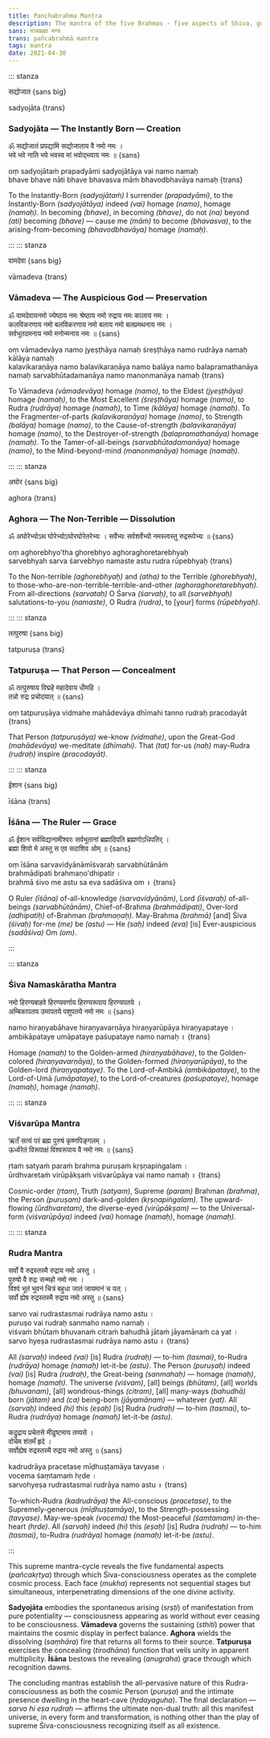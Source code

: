 ```yaml
---
title: Panchabrahma Mantra
description: The mantra of the five Brahmas - five aspects of Shiva, governing creation, preservation, dissolution, concealment and grace in the Universe.
sans: पञ्चब्रह्मा मन्त्र
trans: pañcabrahmā mantra
tags: mantra
date: 2021-04-30
---
```


<audio-player title="Sadyojata mantra" file="/audio/Sadyojaata_mantram.mp3" />

<audio-player title="Sadyojata Pancha mantra" file="/audio/Sadyojata_Pancha_Mantra.mp3" />

<audio-player title="Uma Mohan song" file="/audio/mohan.mp3" />

::: stanza

सद्योजात {sans big}

sadyojāta {trans}

### Sadyojāta — The Instantly Born — Creation

ॐ सद्योजातं प्रपद्यामि सद्योजाताय वै नमो नमः ।  
भवे भवे नाति भवे भवस्व मां भवोद्भवाय नमः ॥ {sans}

oṃ sadyojātaṁ prapadyāmi sadyojātāya vai namo namaḥ  
bhave bhave nāti bhave bhavasva māṁ bhavodbhavāya namaḥ {trans}

To the Instantly-Born _(sadyojātaṁ)_ I surrender _(prapadyāmi)_, to the Instantly-Born _(sadyojātāya)_ indeed _(vai)_ homage _(namo)_, homage _(namaḥ)_.
In becoming _(bhave)_, in becoming _(bhave)_, do not _(na)_ beyond _(ati)_ becoming _(bhave)_ — cause me _(māṁ)_ to become _(bhavasva)_, to the arising-from-becoming _(bhavodbhavāya)_ homage _(namaḥ)_.

:::
::: stanza

वामदेवा {sans big}

vāmadeva {trans}

### Vāmadeva — The Auspicious God — Preservation

ॐ वामदेवायनमो ज्येष्ठाय नमः श्रेष्ठाय नमो रुद्राय नमः कालाय नमः ।  
कलविकरणाय नमो बलविकरणाय नमो बलाय नमो बलप्रमथनाय नमः ।  
सर्वभूतदमनाय नमो मनोन्मनाय नमः ॥ {sans}

oṃ vāmadevāya namo jyeṣṭhāya namaḥ śreṣṭhāya namo rudrāya namaḥ kālāya namaḥ  
kalavikaraṇāya namo balavikaraṇāya namo balāya namo balapramathanāya namaḥ
sarvabhūtadamanāya namo manonmanāya namaḥ {trans}

To Vāmadeva _(vāmadevāya)_ homage _(namo)_, to the Eldest _(jyeṣṭhāya)_ homage _(namaḥ)_, to the Most Excellent _(śreṣṭhāya)_ homage _(namo)_, to Rudra _(rudrāya)_ homage _(namaḥ)_, to Time _(kālāya)_ homage _(namaḥ)_.
To the Fragmenter-of-parts _(kalavikaraṇāya)_ homage _(namo)_, to Strength _(balāya)_ homage _(namo)_, to the Cause-of-strength _(balavikaraṇāya)_ homage _(namo)_, to the Destroyer-of-strength _(balapramathanāya)_ homage _(namaḥ)_.
To the Tamer-of-all-beings _(sarvabhūtadamanāya)_ homage _(namo)_, to the Mind-beyond-mind _(manonmanāya)_ homage _(namaḥ)_.

:::
::: stanza

अघोर {sans big}

aghora {trans}

### Aghora — The Non-Terrible — Dissolution

ॐ अघोरेभ्योऽथ घोरेभ्योऽघोरघोरेतरेभ्यः ।
सर्वेभ्यः सर्वशर्वेभ्यो नमस्त्वस्तु रुद्ररूपेभ्यः ॥ {sans}

oṃ aghorebhyo'tha ghorebhyo aghoraghoretarebhyaḥ  
sarvebhyah sarva śarvebhyo namaste astu rudra rūpebhyaḥ {trans}

To the Non-terrible _(aghorebhyaḥ)_ and _(atha)_ to the Terrible _(ghorebhyaḥ)_, to those-who-are-non-terrible-terrible-and-other _(aghoraghoretarebhyaḥ)_.
From all-directions _(sarvataḥ)_ O Śarva _(śarvaḥ)_, to all _(sarvebhyaḥ)_ salutations-to-you _(namaste)_, O Rudra _(rudra)_, to [your] forms _(rūpebhyaḥ)_.

:::
::: stanza

तत्पुरुषा {sans big}

tatpuruṣa {trans}

### Tatpuruṣa — That Person — Concealment

ॐ तत्पुरुषाय विद्महे महादेवाय धीमहि ।  
तन्नो रुद्रः प्रचोदयात् ॥ {sans}

oṃ tatpuruṣāya vidmahe mahādevāya dhīmahi
tanno rudraḥ pracodayāt {trans}

That Person _(tatpuruṣāya)_ we-know _(vidmahe)_, upon the Great-God _(mahādevāya)_ we-meditate _(dhīmahi)_.
That _(tat)_ for-us _(naḥ)_ may-Rudra _(rudraḥ)_ inspire _(pracodayāt)_.

:::
::: stanza

ईशान {sans big}

īśāna {trans}

### Īśāna — The Ruler — Grace

ॐ ईशान सर्वविद्यानामीश्वरः सर्वभूतानां ब्रह्मादिपति ब्रह्मणोऽधिपतिर् ।  
ब्रह्मा शिवो मे अस्तु स एव सदाशिव ओम् ॥ {sans}

oṃ īśāna sarvavidyānāmīśvaraḥ sarvabhūtānāṁ  
brahmādipati brahmaṇo'dhipatir ।  
brahmā śivo me astu sa eva sadāśiva om ॥ {trans}

O Ruler _(īśāna)_ of-all-knowledge _(sarvavidyānām)_, Lord _(īśvaraḥ)_ of-all-beings _(sarvabhūtānām)_, Chief-of-Brahma _(brahmādipati)_, Over-lord _(adhipatiḥ)_ of-Brahman _(brahmaṇaḥ)_.
May-Brahma _(brahmā)_ [and] Śiva _(śivaḥ)_ for-me _(me)_ be _(astu)_ — He _(saḥ)_ indeed _(eva)_ [is] Ever-auspicious _(sadāśiva)_ Om _(om)_.

:::

::: stanza

### Śiva Namaskāratha Mantra

नमो हिरण्यबाहवे हिरण्यवर्णाय हिरण्यरूपाय हिरण्यपतये ।  
अम्बिकापतय उमापतये पशुपतये नमो नमः ॥ {sans}

namo hiraṇyabāhave hiraṇyavarṇāya hiraṇyarūpāya hiraṇyapataye ।  
ambikāpataye umāpataye paśupataye namo namaḥ ॥ {trans}

Homage _(namaḥ)_ to the Golden-armed _(hiraṇyabāhave)_, to the Golden-colored _(hiraṇyavarṇāya)_, to the Golden-formed _(hiraṇyarūpāya)_, to the Golden-lord _(hiraṇyapataye)_.
To the Lord-of-Ambikā _(ambikāpataye)_, to the Lord-of-Umā _(umāpataye)_, to the Lord-of-creatures _(paśupataye)_, homage _(namaḥ)_, homage _(namaḥ)_.

:::
::: stanza

### Viśvarūpa Mantra

ऋतँ सत्यं परं ब्रह्म पुरुषं कृष्णपिङ्गलम् ।  
ऊर्ध्वरेतं विरूपाक्षं विश्वरूपाय वै नमो नमः ॥ {sans}

ṛtaṁ satyaṁ paraṁ brahma puruṣaṁ kṛṣṇapiṅgalam ।  
ūrdhvaretaṁ virūpākṣaṁ viśvarūpāya vai namo namaḥ ॥ {trans}

Cosmic-order _(ṛtam)_, Truth _(satyam)_, Supreme _(param)_ Brahman _(brahma)_, the Person _(puruṣam)_ dark-and-golden _(kṛṣṇapiṅgalam)_.
The upward-flowing _(ūrdhvaretam)_, the diverse-eyed _(virūpākṣam)_ — to the Universal-form _(viśvarūpāya)_ indeed _(vai)_ homage _(namaḥ)_, homage _(namaḥ)_.

:::
::: stanza

### Rudra Mantra

सर्वो वै रुद्रस्तस्मै रुद्राय नमो अस्तु ।  
पुरुषो वै रुद्रः सन्महो नमो नमः ।  
विश्वं भूतं भुवनं चित्रं बहुधा जातं जायमानं च यत् ।  
सर्वो ह्येष रुद्रस्तस्मै रुद्राय नमो अस्तु ॥ {sans}

sarvo vai rudrastasmai rudrāya namo astu ।  
puruṣo vai rudraḥ sanmaho namo namaḥ ।  
viśvaṁ bhūtaṁ bhuvanaṁ citraṁ bahudhā jātaṁ jāyamānaṁ ca yat ।  
sarvo hyeṣa rudrastasmai rudrāya namo astu ॥ {trans}

All _(sarvaḥ)_ indeed _(vai)_ [is] Rudra _(rudraḥ)_ — to-him _(tasmai)_, to-Rudra _(rudrāya)_ homage _(namaḥ)_ let-it-be _(astu)_.
The Person _(puruṣaḥ)_ indeed _(vai)_ [is] Rudra _(rudraḥ)_, the Great-being _(sanmahaḥ)_ — homage _(namaḥ)_, homage _(namaḥ)_.
The universe _(viśvam)_, [all] beings _(bhūtam)_, [all] worlds _(bhuvanam)_, [all] wondrous-things _(citram)_, [all] many-ways _(bahudhā)_ born _(jātam)_ and _(ca)_ being-born _(jāyamānam)_ — whatever _(yat)_.
All _(sarvaḥ)_ indeed _(hi)_ this _(eṣaḥ)_ [is] Rudra _(rudraḥ)_ — to-him _(tasmai)_, to-Rudra _(rudrāya)_ homage _(namaḥ)_ let-it-be _(astu)_.

कद्रुद्राय प्रचेतसे मीढुष्टमाय तव्यसे ।  
वोचेम शंतमँ हृदे ।  
सर्वोह्येष रुद्रस्तस्मै रुद्राय नमो अस्तु ॥ {sans}

kadrudrāya pracetase mīḍhuṣṭamāya tavyase ।  
vocema śaṃtamaṁ hṛde ।  
sarvohyeṣa rudrastasmai rudrāya namo astu ॥ {trans}

To-which-Rudra _(kadrudrāya)_ the All-conscious _(pracetase)_, to the Supremely-generous _(mīḍhuṣṭamāya)_, to the Strength-possessing _(tavyase)_.
May-we-speak _(vocema)_ the Most-peaceful _(śaṃtamam)_ in-the-heart _(hṛde)_.
All _(sarvaḥ)_ indeed _(hi)_ this _(eṣaḥ)_ [is] Rudra _(rudraḥ)_ — to-him _(tasmai)_, to-Rudra _(rudrāya)_ homage _(namaḥ)_ let-it-be _(astu)_.

:::

This supreme mantra-cycle reveals the five fundamental aspects (_pañcakṛtya_) through which Śiva-consciousness operates as the complete cosmic process. Each face (_mukha_) represents not sequential stages but simultaneous, interpenetrating dimensions of the one divine activity.

**Sadyojāta** embodies the spontaneous arising (_sṛṣṭi_) of manifestation from pure potentiality — consciousness appearing as world without ever ceasing to be consciousness. **Vāmadeva** governs the sustaining (_sthiti_) power that maintains the cosmic display in perfect balance. **Aghora** wields the dissolving (_saṃhāra_) fire that returns all forms to their source. **Tatpuruṣa** exercises the concealing (_tirodhāna_) function that veils unity in apparent multiplicity. **Īśāna** bestows the revealing (_anugraha_) grace through which recognition dawns.

The concluding mantras establish the all-pervasive nature of this Rudra-consciousness as both the cosmic Person (_puruṣa_) and the intimate presence dwelling in the heart-cave (_hṛdayaguha_). The final declaration — _sarvo hi eṣa rudraḥ_ — affirms the ultimate non-dual truth: all this manifest universe, in every form and transformation, is nothing other than the play of supreme Śiva-consciousness recognizing itself as all existence.
